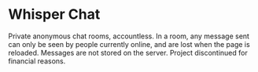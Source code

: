 # Whisper Chat
Private anonymous chat rooms, accountless. In a room, any message sent can only be seen by people currently online, and are lost when the page is reloaded. Messages are not stored on the server. 
Project discontinued for financial reasons.
